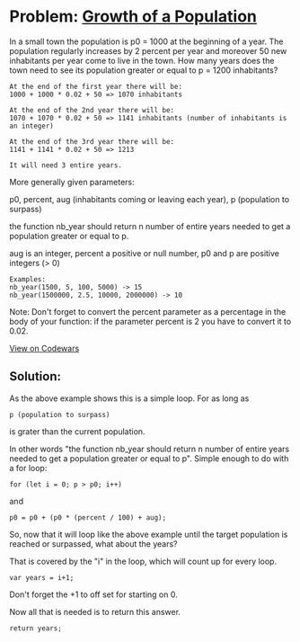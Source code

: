 # Problem: [Growth of a Population](https://www.codewars.com/kata/563b662a59afc2b5120000c6)

In a small town the population is p0 = 1000 at the beginning of a year. The population regularly increases by 2 percent per year and moreover 50 new inhabitants per year come to live in the town. How many years does the town need to see its population greater or equal to p = 1200 inhabitants?
```
At the end of the first year there will be:
1000 + 1000 * 0.02 + 50 => 1070 inhabitants

At the end of the 2nd year there will be:
1070 + 1070 * 0.02 + 50 => 1141 inhabitants (number of inhabitants is an integer)

At the end of the 3rd year there will be:
1141 + 1141 * 0.02 + 50 => 1213

It will need 3 entire years.
```
More generally given parameters:

p0, percent, aug (inhabitants coming or leaving each year), p (population to surpass)

the function nb_year should return n number of entire years needed to get a population greater or equal to p.

aug is an integer, percent a positive or null number, p0 and p are positive integers (> 0)
```
Examples:
nb_year(1500, 5, 100, 5000) -> 15
nb_year(1500000, 2.5, 10000, 2000000) -> 10
```
Note: Don't forget to convert the percent parameter as a percentage in the body of your function: if the parameter percent is 2 you have to convert it to 0.02.

[View on Codewars](https://www.codewars.com/kata/563b662a59afc2b5120000c6)

## Solution:

As the above example shows this is a simple loop. For as long as
```
p (population to surpass)
```
is grater than the current population.

In other words "the function nb_year should return n number of entire years needed to get a population greater or equal to p". Simple enough to do with a for loop:
```
for (let i = 0; p > p0; i++)
```
and
```
p0 = p0 + (p0 * (percent / 100) + aug);
```
So, now that it will loop like the above example until the target population is reached or surpassed, what about the years?

That is covered by the "i" in the loop, which will count up for every loop.
```
var years = i+1;
```
Don't forget the +1 to off set for starting on 0.

Now all that is needed is to return this answer.
```
return years;
```
